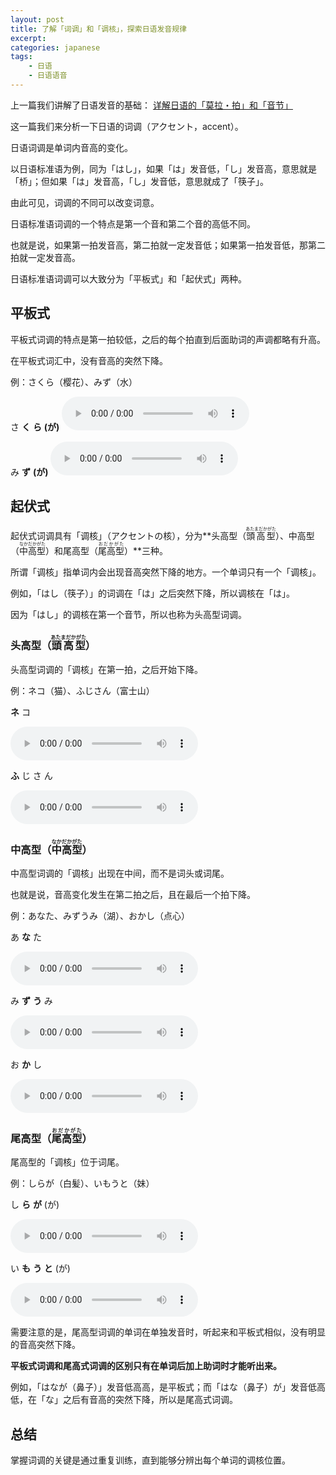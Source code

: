 ```yaml
---
layout: post
title: 了解「词调」和「调核」，探索日语发音规律
excerpt: 
categories: japanese
tags:
    - 日语
    - 日语语音
---
```


上一篇我们讲解了日语发音的基础： [详解日语的「莫拉・拍」和「音节」](/)

这一篇我们来分析一下日语的词调<span class='more'>（アクセント，accent）</span>。

日语词调是单词内音高的变化。

以日语标准语为例，同为「はし」，如果「は」发音低，「し」发音高，意思就是「桥」；但如果「は」发音高，「し」发音低，意思就成了「筷子」。

由此可见，词调的不同可以改变词意。

日语标准语词调的一个特点是第一个音和第二个音的高低不同。

也就是说，如果第一拍发音高，第二拍就一定发音低；如果第一拍发音低，那第二拍就一定发音高。

日语标准语词调可以大致分为「平板式」和「起伏式」两种。

## 平板式

平板式词调的特点是第一拍较低，之后的每个拍直到后面助词的声调都略有升高。

在平板式词汇中，没有音高的突然下降。

例：さくら<span class='more'>（樱花）</span>、みず<span class='more'>（水）</span>

さ **く** **ら** **(が)**
<audio controls><source src="/assets/audios/accent-type/sakura-ga.mp3"></audio>

み **ず** **(が)**
<audio controls><source src="/assets/audios/accent-type/mizu-ga.mp3"></audio>

## 起伏式

起伏式词调具有「调核」<span class='more'>（アクセントの核）</span>，分为**头高型<span class='more'>（<ruby>頭高型<rt>あたまだかがた</rt></ruby>）</span>、中高型<span class='more'>（<ruby>中高型<rt>なかだかがた</rt></ruby>）</span>和尾高型<span class='more'>（<ruby>尾高型<rt>おだかがた</rt></ruby>）</span>**三种。

所谓「调核」指单词内会出现音高突然下降的地方。一个单词只有一个「调核」。

例如，「はし<span class='more'>（筷子）</span>」的词调在「は」之后突然下降，所以调核在「は」。

因为「はし」的调核在第一个音节，所以也称为头高型词调。

### 头高型<span class='more'>（<ruby>頭高型<rt>あたまだかがた</rt></ruby>）</span>

头高型词调的「调核」在第一拍，之后开始下降。

例：ネコ<span class='more'>（猫）</span>、ふじさん<span class='more'>（富士山）</span>

**ネ** コ

<audio controls><source src="/assets/audios/accent-type/neko.mp3"></audio>

**ふ** じ さ ん

<audio controls><source src="/assets/audios/accent-type/fujisan.mp3"></audio>

### 中高型<span class='more'>（<ruby>中高型<rt>なかだかがた</rt></ruby>）</span>

中高型词调的「调核」出现在中间，而不是词头或词尾。

也就是说，音高变化发生在第二拍之后，且在最后一个拍下降。

例：あなた、みずうみ<span class='more'>（湖）</span>、おかし<span class='more'>（点心）</span>

あ  **な**  た

<audio controls><source src="/assets/audios/accent-type/anata.mp3"></audio>

み  **ず**  **う**  み

<audio controls><source src="/assets/audios/accent-type/mizumi.mp3"></audio>

お  **か**  し

<audio controls><source src="/assets/audios/accent-type/okashi.mp3"></audio>

### 尾高型<span class='more'>（<ruby>尾高型<rt>おだかがた</rt></ruby>）</span>

尾高型的「调核」位于词尾。

例：しらが<span class='more'>（白髪）</span>、いもうと<span class='more'>（妹）</span>

し **ら** **が** (が)

<audio controls><source src="/assets/audios/accent-type/shiraga-ga.mp3"></audio>

い **も** **う** **と**  (が)

<audio controls><source src="/assets/audios/accent-type/imouto-ga.mp3"></audio>

需要注意的是，尾高型词调的单词在单独发音时，听起来和平板式相似，没有明显的音高突然下降。

**平板式词调和尾高式词调的区别只有在单词后加上助词时才能听出来。**

例如，「はなが<span class='more'>（鼻子）</span>」发音低高高，是平板式；而「はな<span class='more'>（鼻子）</span>が」发音低高低，在「な」之后有音高的突然下降，所以是尾高式词调。

## 总结

掌握词调的关键是通过重复训练，直到能够分辨出每个单词的调核位置。